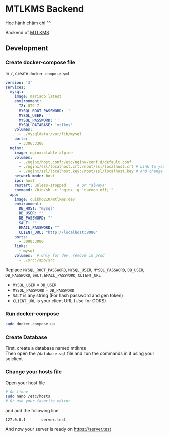 # MTLKMS Backend
Học hành chăm chỉ ^^

Backend of [MTLKMS](https://mtlkms.github.io)

## Development
### Create docker-compose file
In `/`, create `docker-compose.yml`
```yml
version: '3'
services:
  mysql:
    image: mariadb:latest
    environment:
      TZ: UTC-7
      MYSQL_ROOT_PASSWORD: ''
      MYSQL_USER: ''
      MYSQL_PASSWORD: ''
      MYSQL_DATABASE: 'mtlkms'
    volumes:
      - ./mysqldata:/var/lib/mysql
    ports:
      - 3306:3306
  nginx:
    image: nginx:stable-alpine
    volumes:
      - ./nginx/host.conf:/etc/nginx/conf.d/default.conf
      - ./nginx/ssl/localhost.crt:/root/ssl/localhost.crt # Link to your SSL cert in here
      - ./nginx/ssl/localhost.key:/root/ssl/localhost.key # And change your nameserver in /nginx/host.conf
    network_mode: host
    ipc: host
    restart: unless-stopped     # or "always"
    command: /bin/sh -c "nginx -g 'daemon off;'"
  app:
    image: cuikho210/mtlkms:dev
    environment:
      DB_HOST: "mysql"
      DB_USER: ""
      DB_PASSWORD: ""
      SALT: ""
      EMAIL_PASSWORD: ""
      CLIENT_URL: "http://localhost:8080"
    ports:
      - 3000:3000
    links:
      - mysql
    volumes:  # Only for dev, remove in prod
      - ./src:/app/src
```
Replace `MYSQL_ROOT_PASSWORD`, `MYSQL_USER`, `MYSQL_PASSWORD`, `DB_USER`, `DB_PASSWORD`, `SALT`, `EMAIL_PASSWORD`, `CLIENT_URL`

- `MYSQL_USER` = `DB_USER`
- `MYSQL_PASSWORD` = `DB_PASSWORD`
- `SALT` is any string (For hash password and gen token)
- `CLIENT_URL` is your client URL (Use for CORS)

### Run docker-compose
```bash
sudo docker-compose up
```

### Create Database
First, create a database named mtlkms  
Then open the `/database.sql` file and run the commands in it using your sqlclient

### Change your hosts file
Open your host file
```bash
# On linux
sudo nano /etc/hosts
# Or use your favorite editor
```
and add the following line
```
127.0.0.1       server.test
```

And now your server is ready on https://server.test
